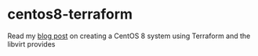 # centos8-terraform

Read my [blog post](https://blog.mosibi.nl/all/2020/06/07/terraform-centos8-libvirt.html) on creating a CentOS 8 system using Terraform and the libvirt provides